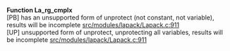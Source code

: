   
__Function La_rg_cmplx__  
  [PB] has an unsupported form of unprotect (not constant, not variable), results will be incomplete [src/modules/lapack/Lapack.c:911](https://github.com/wch/r-source/blob/8e305d094c69d21c9c2ca148f6cbc4fcc2f3c660/src/modules/lapack/Lapack.c/#L911)  
  [UP] unsupported form of unprotect, unprotecting all variables, results will be incomplete [src/modules/lapack/Lapack.c:911](https://github.com/wch/r-source/blob/8e305d094c69d21c9c2ca148f6cbc4fcc2f3c660/src/modules/lapack/Lapack.c/#L911)  
